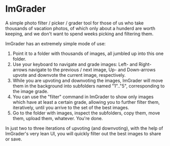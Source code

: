 # ImGrader

A simple photo filter / picker / grader tool for those of us who take thousands of vacation photos, of which only about a hunderd are worth keeping, and we don't want to spend weeks picking and filtering them.

ImGrader has an extremely simple mode of use:

1. Point it to a folder with thousands of images, all jumbled up into this one folder.
2. Use your keyboard to navigate and grade images: Left- and Right-arrows navigate to the previous / next image, Up- and Down-arrows upvote and downvote the current image, respectively.
3. While you are upvoting and downvoting the images, ImGrader will move them in the background into subfolders named "1".."5", corresponding to the image grade.
4. You can use the "filter" command in ImGrader to show only images which have at least a certain grade, allowing you to further filter them, iteratively, until you arrive to the set of the best images.
5. Go to the folder with images, inspect the subfolders, copy them, move them, upload them, whatever. You're done.

In just two to three iterations of upvoting (and downvoting), with the help of ImGrader's very lean UI, you will quickly filter out the best images to share or save.
